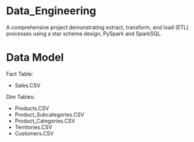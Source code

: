 # Data_Engineering
A comprehensive project demonstrating extract, transform, and load (ETL) processes using a star schema design, PySpark and SparkSQL.

# Data Model
Fact Table:
- Sales.CSV

Dim Tables:
- Products.CSV
- Product_Subcategories.CSV
- Product_Categories.CSV
- Territories.CSV
- Customers.CSV
